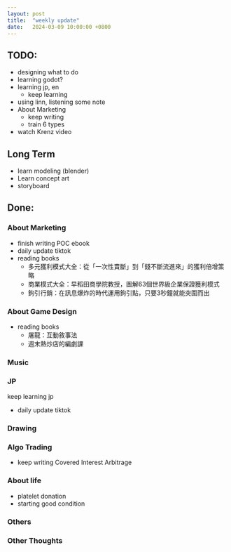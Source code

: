 ```yaml
---
layout: post
title:  "weekly update"
date:   2024-03-09 10:00:00 +0800
---
```


## TODO:
* designing what to do
* learning godot?
* learning jp, en
  * keep learning
* using linn, listening some note
* About Marketing
  * keep writing
  * train 6 types 
* watch Krenz video


## Long Term 
* learn modeling (blender)
* Learn concept art
* storyboard

## Done:

### About Marketing
* finish writing POC ebook
* daily update tiktok
* reading books
  * 多元獲利模式大全：從「一次性賣斷」到「錢不斷流進來」的獲利倍增策略
  * 商業模式大全：早稻田商學院教授，圖解63個世界級企業保證獲利模式
  * 鉤引行銷：在訊息爆炸的時代運用鉤引點，只要3秒鐘就能突圍而出


### About Game Design
* reading books
  * 屠龍：互動敘事法
  * 週末熱炒店的編劇課



### Music

### JP
keep learning jp
* daily update tiktok

### Drawing

### Algo Trading
* keep writing Covered Interest Arbitrage

### About life
* platelet donation
* starting good condition

### Others

### Other Thoughts
